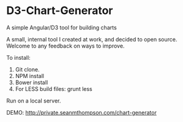 # D3-Chart-Generator
A simple Angular/D3 tool for building charts

A small, internal tool I created at work, and decided to open source. Welcome to any feedback on ways to improve. 

To install:
1. Git clone.
2. NPM install
3. Bower install
4. For LESS build files: grunt less

Run on a local server. 


DEMO: http://private.seanmthompson.com/chart-generator